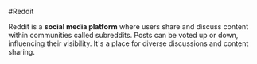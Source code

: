 #Reddit 

Reddit is a **social media platform** where users share and discuss content within communities called subreddits. Posts can be voted up or down, influencing their visibility. It's a place for diverse discussions and content sharing.